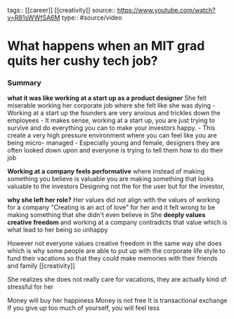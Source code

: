 tags:: [[career]] [[creativity]]
source:: https://www.youtube.com/watch?v=R81sWWfSA6M
type:: #source/video 

# What happens when an MIT grad quits her cushy tech job?


### Summary

**what it was like working at a start up as a product designer**
She felt miserable working her corporate job where she felt like she was dying
	- Working at a start up the founders are very anxious and trickles down the employees
	- It makes sense, working at a start up, you are just trying to survive and do everything you can to make your investors happy.
	- This create a very high pressure environment where you can feel like you are being micro- managed
	- Especially young and female, designers they are often looked down upon and everyone is trying to tell them how to do their job 

**Working at a company feels performative** where instead of making something you believe is valuable you are making something that looks valuable to the investors
	Designing not the for the user but for the investor,

**why she left her role?**
Her values did not align with the values of working for a company
"Creating is an act of love" for her and it felt wrong to be making something that she didn't even believe in
She **deeply values creative freedom** and working at a company contradicts that value which is what lead to her being so unhappy 

However not everyone values creative freedom in the same way she does which is why some people are able to put up with the corporate life style to fund their vacations so that they could make memories with their friends and family [[creativity]]

She realizes she does not really care for vacations, they are actually kind of stressful for her

Money will buy her happiness
Money is not free
It is transactional exchange
If you give up too much of yourself, you will feel less 